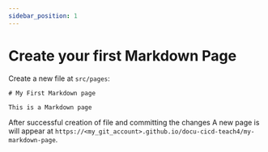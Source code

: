 ```yaml
---
sidebar_position: 1
---
```


# Create your first Markdown Page

Create a new file at `src/pages`:

```mdx title="src/pages/my-markdown-page.md"
# My First Markdown page

This is a Markdown page
```

After successful creation of file and committing the changes
A new page is will appear at `https://<my_git_account>.github.io/docu-cicd-teach4/my-markdown-page`.
